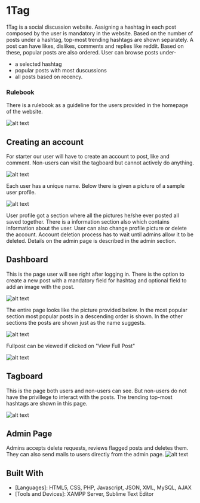 # 1Tag

1Tag is a social discussion website. Assigning a hashtag in each post composed by the user is mandatory in the website. Based on the number of posts under a hashtag, top-most trending hashtags are shown separately. A post can have likes, dislikes, comments and replies like reddit. Based on these, popular posts are also ordered. User can browse posts under-
* a selected hashtag
* popular posts with most duscussions
* all posts based on recency.

### Rulebook

There is a rulebook as a guideline for the users provided in the homepage of the website.

![alt text](https://github.com/Dola108/1Tag.github.io/blob/master/pix/rules.PNG)

## Creating an account

For starter our user will have to create an account to post, like and comment. Non-users can visit the tagboard but cannot actively do anything. 

![alt text](https://github.com/Dola108/1Tag.github.io/blob/master/pix/homepage.png)

Each user has a unique name. Below there is given a picture of a sample user profile.

![alt text](https://github.com/Dola108/1Tag.github.io/blob/master/pix/profile_image.png)

User profile got a section where all the pictures he/she ever posted all saved together. There is a information section also which contains information about the user. User can also change profile picture or delete the account. Account deletion process has to wait until admins allow it to be deleted. Details on the admin page is described in the admin section.

## Dashboard

This is the page user will see right after logging in. There is the option to create a new post with a mandatory field for hashtag and optional field to add an image with the post. 

![alt text](https://github.com/Dola108/1Tag.github.io/blob/master/pix/postbox.PNG)

The entire page looks like the picture provided below. In the most popular section most popular posts in a descending order is shown. In the other sections the posts are shown just as the name suggests.

![alt text](https://github.com/Dola108/1Tag.github.io/blob/master/pix/Dashboard_full_image.png)

Fullpost can be viewed if clicked on "View Full Post"

![alt text](https://github.com/Dola108/1Tag.github.io/blob/master/pix/Fullpost_image.png)

## Tagboard

This is the page both users and non-users can see. But non-users do not have the privillege to interact with the posts. The trending top-most hashtags are shown in this page.

![alt text](https://github.com/Dola108/1Tag.github.io/blob/master/pix/tagboard_full_image.png)

## Admin Page
Admins accepts delete requests, reviews flagged posts and deletes them. They can also send mails to users directly from the admin page.
![alt text](https://github.com/Dola108/1Tag.github.io/blob/master/pix/admin_page.PNG)

## Built With

* [Languages]: HTML5, CSS, PHP, Javascript, JSON, XML, MySQL, AJAX
* [Tools and Devices]: XAMPP Server, Sublime Text Editor
